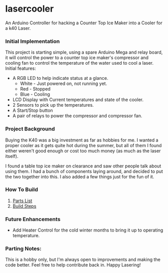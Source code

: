 # lasercooler
An Arduino Controller for hacking a Counter Top Ice Maker into a Cooler for a k40 Laser.

### Initial Implementation

This project is starting simple, using a spare Arduino Mega and relay board, it will control the power to a counter top ice maker's compressor and cooling fan to control the temperature of the water used to cool a laser.  Initial features:
* A RGB LED to help indicate status at a glance.
   * White - Just powered on, not running yet.
   * Red - Stopped
   * Blue - Cooling
* LCD Display with Current temperatures and state of the cooler.
* 2 Sensors to pick up the temperatures.
* A Start/Stop button
* A pair of relays to power the compressor and compressor fan.


### Project Background
Buying the K40 was a big investment as far as hobbies for me.  I wanted a proper cooler as it gets quite hot during the summer, but all of them I found either weren't good enough or cost too much money (as much as the laser itself).

I found a table top ice maker on clearance and saw other people talk about using them.  I had a bunch of components laying around, and decided to put the two together into this.  I also added a few things just for the fun of it.

### How To Build
1. [Parts List](/physicalBuild/ComponentList)
1. [Build Steps](/physicalBuild/Build)

### Future Enhancements
* Add Heater Control for the cold winter months to bring it up to operating temperature.

### Parting Notes:
This is a hobby only, but I'm always open to improvements and making the code better.  Feel free to help contribute back in.  Happy Lasering!